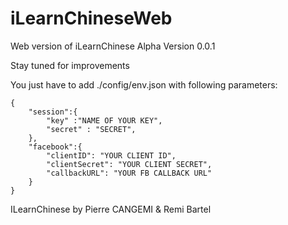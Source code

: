 iLearnChineseWeb
================

Web version of iLearnChinese
Alpha Version 0.0.1

Stay tuned for improvements

You just have to add ./config/env.json with following parameters:

```
{
    "session":{
        "key" :"NAME OF YOUR KEY",
        "secret" : "SECRET",
    },
    "facebook":{
        "clientID": "YOUR CLIENT ID",
        "clientSecret": "YOUR CLIENT SECRET",
        "callbackURL": "YOUR FB CALLBACK URL"
    }
}
```
ILearnChinese by Pierre CANGEMI & Remi Bartel
